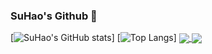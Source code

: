 ### SuHao's Github 👋

[![SuHao's GitHub stats](https://github-readme-stats.vercel.app/api?username=qqsuhao&show_icons=true&theme=radical)]
[![Top Langs](https://github-readme-stats.vercel.app/api/top-langs/?username=qqsuhao&layout=compact)]
<a href="https://github.com/anuraghazra/github-readme-stats">
  <img align="center" src="https://github-readme-stats.vercel.app/api?username=qqsuhao&repo=github-readme-stats" />
</a>
<a href="https://github.com/anuraghazra/convoychat">
  <img align="center" src="https://github-readme-stats.vercel.app/api/top-langs/?username=qqsuhao&repo=convoychat" />
</a>
